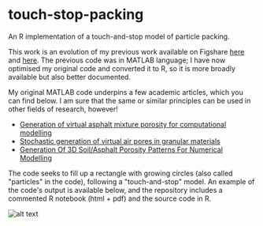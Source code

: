 # touch-stop-packing
An R implementation of a touch-and-stop model of particle packing. 

This work is an evolution of my previous work available on Figshare [here](https://doi.org/10.6084/m9.figshare.3839526.v2) and [here](https://doi.org/10.6084/m9.figshare.3839532.v1). The previous code was in MATLAB language; I have now optimised my original code and converted it to R, so it is more broadly available but also better documented.

My original MATLAB code underpins a few academic articles, which you can find below. I am sure that the same or similar principles can be used in other fields of research, however!

* [Generation of virtual asphalt mixture porosity for computational modelling](https://doi.org/10.1016/j.powtec.2015.01.070)
* [Stochastic generation of virtual air pores in granular materials](https://doi.org/10.1007/s10035-015-0585-x)
* [Generation Of 3D Soil/Asphalt Porosity Patterns For Numerical Modelling](https://dx.doi.org/10.3233/978-1-61499-603-3-1089)

The code seeks to fill up a rectangle with growing circles (also called "particles" in the code), following a "touch-and-stop" model. An example of the code's output is available below, and the repository includes a commented R notebook (html + pdf) and the source code in R.

![alt text](https://i.imgur.com/QnF0CLt.png)
